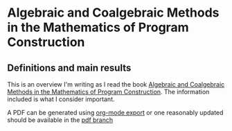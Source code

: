 # Algebraic and Coalgebraic Methods in the Mathematics of Program Construction
## Definitions and main results


This is an overview I'm writing as I read the book
[Algebraic and Coalgebraic Methods in the Mathematics of Program Construction](http://www.springer.com/us/book/9783540436133).
The information included is what I consider important.

A PDF can be generated using [org-mode export](http://orgmode.org/manual/Exporting.html) or one reasonably
updated should be available in the [pdf branch](https://github.com/paraseba/alg-coalg-methods/blob/pdf/main-results.pdf)
